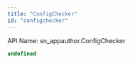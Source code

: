 ```yaml
---
title: "ConfigChecker"
id: "configchecker"
---
```


API Name: sn_appauthor.ConfigChecker

```js
undefined
```